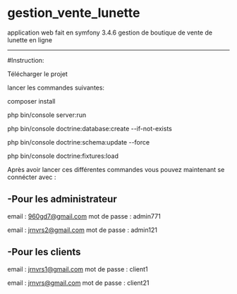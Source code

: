 # gestion_vente_lunette
application web fait en symfony 3.4.6 gestion de boutique de vente de lunette en ligne

-------------------------------------------------------------------------------------

#Instruction:

Télécharger le projet 

lancer les commandes suivantes:

composer install

php bin/console server:run

php bin/console doctrine:database:create --if-not-exists

php bin/console doctrine:schema:update --force

php bin/console doctrine:fixtures:load

Après avoir lancer ces différentes commandes vous pouvez maintenant se connécter avec :

-Pour les administrateur 
------------------------
email           : 960gd7@gmail.com
mot de passe    : admin771

email           : jrnvrs2@gmail.com
mot de passe    : admin121

-Pour les clients
-----------------------
email           : jrnvrs1@gmail.com
mot de passe    : client1

email           : jrnvrs@gmail.com
mot de passe    : client21
